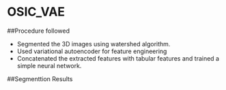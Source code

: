 # OSIC_VAE
##Procedure followed
- Segmented the 3D images using watershed algorithm. 
- Used variational autoencoder for feature engineering
- Concatenated the extracted features with tabular features and trained a simple neural network.

##Segmenttion Results
